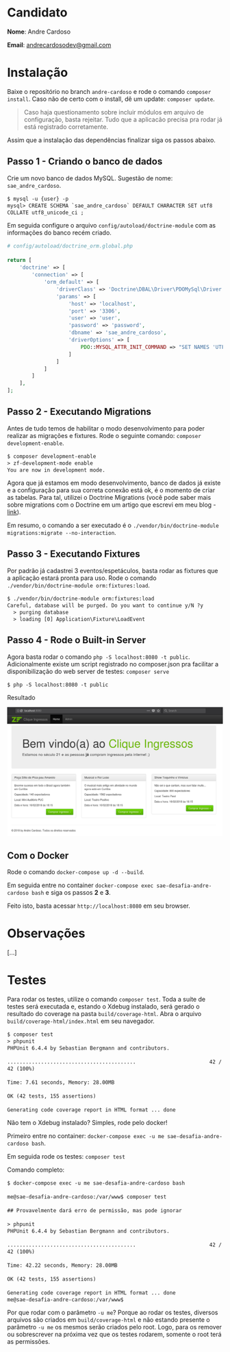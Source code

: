 # Candidato

**Nome**: Andre Cardoso

**Email**: andrecardosodev@gmail.com

# Instalação

Baixe o repositório no branch `andre-cardoso` e rode o comando `composer install`. Caso 
não de certo com o install, dê um update: `composer update`.

> Caso haja questionamento sobre incluir módulos em arquivo de configuração, basta rejeitar. Tudo que 
a aplicacão precisa pra rodar já está registrado corretamente.

Assim que a instalação das dependências finalizar siga os passos abaixo.


## Passo 1 - Criando o banco de dados

Crie um novo banco de dados MySQL. Sugestão de nome: `sae_andre_cardoso`. 

```shell
$ mysql -u {user} -p
mysql> CREATE SCHEMA `sae_andre_cardoso` DEFAULT CHARACTER SET utf8 COLLATE utf8_unicode_ci ;
```

Em seguida configure o 
arquivo `config/autoload/doctrine-module` com as informações do banco recém criado.

```php
# config/autoload/doctrine_orm.global.php

return [
    'doctrine' => [
        'connection' => [
            'orm_default' => [
                'driverClass' => 'Doctrine\DBAL\Driver\PDOMySql\Driver',
                'params' => [
                    'host' => 'localhost',
                    'port' => '3306',
                    'user' => 'user',
                    'password' => 'password',
                    'dbname' => 'sae_andre_cardoso',
                    'driverOptions' => [
                        PDO::MYSQL_ATTR_INIT_COMMAND => "SET NAMES 'UTF8'"
                    ]
                ]
            ]
        ]
    ],
];

```

## Passo 2 - Executando Migrations

Antes de tudo temos de habilitar o modo desenvolvimento para poder 
realizar as migrações e fixtures. Rode o seguinte comando: `composer development-enable`.

```shell
$ composer development-enable
> zf-development-mode enable
You are now in development mode.
```

Agora que já estamos em modo desenvolvimento, banco de dados já existe e a configuração para sua correta conexão está ok, 
é o momento de criar as tabelas. Para tal, utilizei o Doctrine Migrations (você pode saber mais sobre 
migrations com o Doctrine em um artigo que escrevi em meu blog - [link](https://andrebian.com/doctrine-migrations-com-zend-framework)).

Em resumo, o comando a ser executado é o `./vendor/bin/doctrine-module migrations:migrate --no-interaction`.


## Passo 3 - Executando Fixtures

Por padrão já cadastrei 3 eventos/espetáculos, basta rodar as fixtures que a aplicação estará pronta para uso. 
Rode o comando `./vendor/bin/doctrine-module orm:fixtures:load`.


```shell
$ ./vendor/bin/doctrine-module orm:fixtures:load
Careful, database will be purged. Do you want to continue y/N ?y
  > purging database
  > loading [0] Application\Fixture\LoadEvent
```

## Passo 4 - Rode o Built-in Server

Agora basta rodar o comando `php -S localhost:8080 -t public`. Adicionalmente existe um script registrado no composer.json 
pra facilitar a disponibilização do web server de testes: `composer serve`

```shell
$ php -S localhost:8080 -t public
```

Resultado

![Image 1](doc/images/img-1.png)


## Com o Docker

Rode o comando `docker-compose up -d --build`.


Em seguida entre no container `docker-compose exec sae-desafia-andre-cardoso bash` e siga os passos **2** e **3**.


Feito isto, basta acessar `http://localhost:8080` em seu browser.

# Observações
[...]

# Testes

Para rodar os testes, utilize o comando `composer test`. Toda a suíte de 
testes será executada e, estando o Xdebug instalado, será gerado o 
resultado do coverage na pasta `build/coverage-html`. Abra o arquivo 
`build/coverage-html/index.html` em seu navegador.

```shell
$ composer test
> phpunit
PHPUnit 6.4.4 by Sebastian Bergmann and contributors.

..........................................                        42 / 42 (100%)

Time: 7.61 seconds, Memory: 28.00MB

OK (42 tests, 155 assertions)

Generating code coverage report in HTML format ... done

```

Não tem o Xdebug instalado? Simples, rode pelo docker!

Primeiro entre no container: `docker-compose exec -u me sae-desafia-andre-cardoso bash`.

Em seguida rode os testes: `composer test`


Comando completo:

```shell
$ docker-compose exec -u me sae-desafia-andre-cardoso bash

me@sae-desafia-andre-cardoso:/var/www$ composer test

## Provavelmente dará erro de permissão, mas pode ignorar

> phpunit
PHPUnit 6.4.4 by Sebastian Bergmann and contributors.

..........................................                        42 / 42 (100%)

Time: 42.22 seconds, Memory: 28.00MB

OK (42 tests, 155 assertions)

Generating code coverage report in HTML format ... done
me@sae-desafia-andre-cardoso:/var/www$
```

Por que rodar com o parâmetro `-u me`? Porque ao rodar os testes, diversos 
arquivos são criados em `build/coverage-html` e não estando presente o 
parâmetro `-u me` os mesmos serão criados pelo root. Logo, para os 
remover ou sobrescrever na próxima vez que os testes rodarem, somente 
o root terá as permissões.